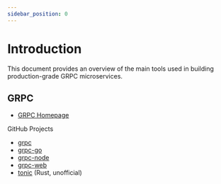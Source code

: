 ```yaml
---
sidebar_position: 0
---
```


# Introduction

This document provides an overview of the main tools used in building production-grade GRPC microservices.

## GRPC
- [GRPC Homepage](https://grpc.io/)

GitHub Projects
- [grpc](https://github.com/grpc/grpc)
- [grpc-go](https://github.com/grpc/grpc-go)
- [grpc-node](https://github.com/grpc/grpc-node)
- [grpc-web](https://github.com/grpc/grpc-web)
- [tonic](https://github.com/hyperium/tonic) (Rust, unofficial)